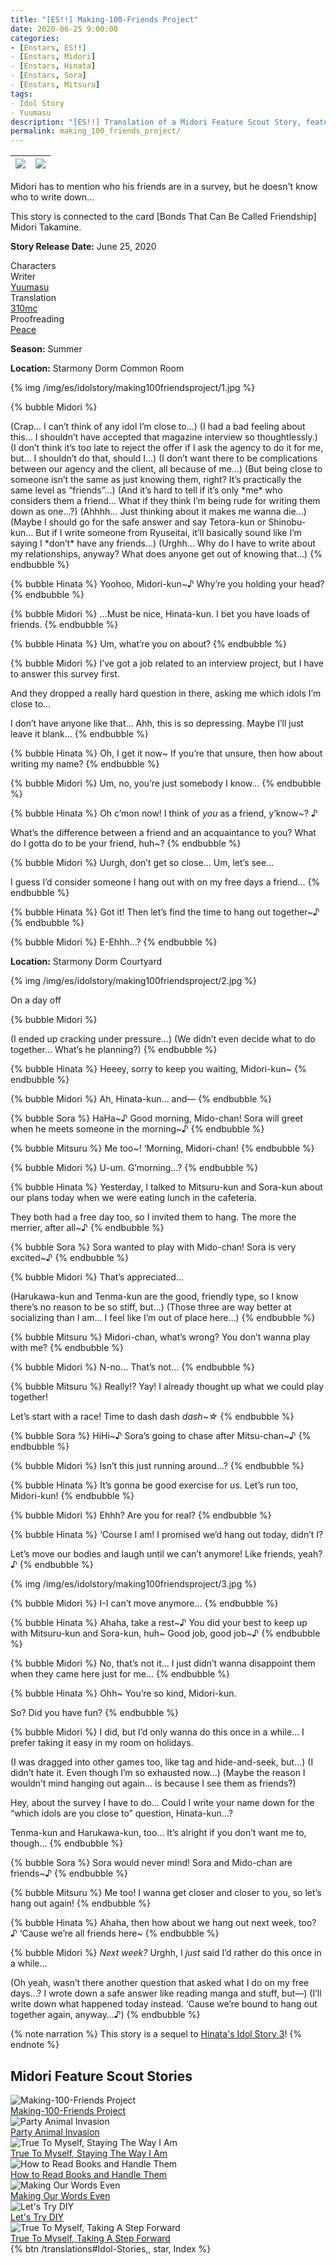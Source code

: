 ```yaml
---
title: "[ES!!] Making-100-Friends Project"
date: 2020-06-25 9:00:00
categories:
- [Enstars, ES!!]
- [Enstars, Midori]
- [Enstars, Hinata]
- [Enstars, Sora]
- [Enstars, Mitsuru]
tags:
- Idol Story
- Yuumasu
description: "[ES!!] Translation of a Midori Feature Scout Story, featuring Hinata, Sora, and Mitsuru. Midori has to mention who his friends are in a survey, but he doesn't know who to write down…"
permalink: making_100_friends_project/
---
```

![](/img/es/idolstory/making100friendsproject/c1.jpg)|![](/img/es/idolstory/making100friendsproject/c2.jpg)
:-:|:-:

Midori has to mention who his friends are in a survey, but he doesn't know who to write down…

This story is connected to the card [Bonds That Can Be Called Friendship] Midori Takamine.

<p class="releasedate"><b>Story Release Date:</b> June 25, 2020</p>

<div class="three-wrapper" style="--storyColor:#5ac189;--storyColor-rgb:90,193,137;--storyColor-h:147.4;--storyColor-s:45.4%;--storyColor-l:55.5%;">
    <div class="info-area">
        <div class="info">
            <div class="info-item characters">
                <div class="label">
                    Characters
                </div>
                <div class="value">
								<a href="/categories/Enstars/Midori" character="Midori"></a>
								<a href="/categories/Enstars/Hinata" character="Hinata"></a>
								<a href="/categories/Enstars/Sora" character="Sora"></a>
								<a href="/categories/Enstars/Mitsuru" character="Mitsuru"></a>
                </div>
            </div>
            <div class="info-item one">
                <div class="label">
                    Writer
                </div>
                <div class="value">
                    <a href="/tags/Yuumasu/">Yuumasu</a>
                </div>
            </div>
            <div class="info-item two">
                <div class="label">
                    Translation
                </div>
                <div class="value">
                    <a href="/about">310mc</a>
                </div>
            </div>
            <div class="info-item three">
                <div class="label">
                   Proofreading
                </div>
                <div class="value">
                    <a href="https://twitter.com/yoroshikilled">Peace</a>
                </div>
            </div>
        </div>
    </div>
</div>

<!-- more -->

<div class="msr-season summer">
    <p><span><b>Season:</b> Summer</span></p>
</div>
<div class="msr-location">
    <p><span><b>Location:</b> Starmony Dorm Common Room</span></p>
</div>

{% img /img/es/idolstory/making100friendsproject/1.jpg %}

{% bubble Midori %}
<th>(Crap… I can’t think of any idol I’m close to…)</th>

<th>(I had a bad feeling about this… I shouldn’t have accepted that magazine interview so thoughtlessly.)</th>

<th>(I don’t think it’s too late to reject the offer if I ask the agency to do it for me, but… I shouldn’t do that, should I…)</th>

<th>(I don’t want there to be complications between our agency and the client, all because of me…)</th>

<th>(But being close to someone isn’t the same as just knowing them, right? It’s practically the same level as “friends”…)</th>

<th>(And it’s hard to tell if it’s only *me* who considers them a friend… What if they think I’m being rude for writing them down as one…?)</th>

<th>(Ahhhh… Just thinking about it makes me wanna die…)</th>

<th>(Maybe I should go for the safe answer and say Tetora-kun or Shinobu-kun… But if I write someone from Ryuseitai, it’ll basically sound like I’m saying I *don’t* have any friends…)</th>

<th>(Urghh… Why do I have to write about my relationships, anyway? What does anyone get out of knowing that…)</th>
{% endbubble %}

{% bubble Hinata %}
Yoohoo, Midori-kun~♪ Why’re you holding your head?
{% endbubble %}

{% bubble Midori %}
…Must be nice, Hinata-kun. I bet you have loads of friends.
{% endbubble %}

{% bubble Hinata %}
Um, what’re you on about?
{% endbubble %}

{% bubble Midori %}
I’ve got a job related to an interview project, but I have to answer this survey first.

And they dropped a really hard question in there, asking me which idols I’m close to…

I don’t have anyone like that… Ahh, this is so depressing. Maybe I’ll just leave it blank…
{% endbubble %}

{% bubble Hinata %}
Oh, I get it now~ If you’re that unsure, then how about writing my name?
{% endbubble %}

{% bubble Midori %}
Um, no, you’re just somebody I know…
{% endbubble %}

{% bubble Hinata %}
Oh c’mon now! I think of *you* as a friend, y’know~? ♪

What’s the difference between a friend and an acquaintance to you? What do I gotta do to be your friend, huh~?
{% endbubble %}

{% bubble Midori %}
Uurgh, don’t get so close… Um, let’s see…

I guess I’d consider someone I hang out with on my free days a friend…
{% endbubble %}

{% bubble Hinata %}
Got it! Then let’s find the time to hang out together~♪
{% endbubble %}

{% bubble Midori %}
E-Ehhh…?
{% endbubble %}

<div class="msr-location">
    <p><span><b>Location:</b> Starmony Dorm Courtyard</span></p>
</div>

{% img /img/es/idolstory/making100friendsproject/2.jpg %}

<div class="msr-narration">
    <p>On a day off</p>
</div>

{% bubble Midori %}
<th>(I ended up cracking under pressure…)</th>

<th>(We didn’t even decide what to do together… What’s he planning?)</th>
{% endbubble %}

{% bubble Hinata %}
Heeey, sorry to keep you waiting, Midori-kun~
{% endbubble %}

{% bubble Midori %}
Ah, Hinata-kun… and—
{% endbubble %}

{% bubble Sora %}
HaHa\~♪ Good morning, Mido-chan! Sora will greet when he meets someone in the morning\~♪
{% endbubble %}

{% bubble Mitsuru %}
Me too~! ‘Morning, Midori-chan!
{% endbubble %}

{% bubble Midori %}
U-um. G’morning…?
{% endbubble %}

{% bubble Hinata %}
Yesterday, I talked to Mitsuru-kun and Sora-kun about our plans today when we were eating lunch in the cafeteria.

They both had a free day too, so I invited them to hang. The more the merrier, after all~♪
{% endbubble %}

{% bubble Sora %}
Sora wanted to play with Mido-chan! Sora is very excited~♪
{% endbubble %}

{% bubble Midori %}
That’s appreciated…

<th>(Harukawa-kun and Tenma-kun are the good, friendly type, so I know there’s no reason to be so stiff, but…)</th>

<th>(Those three are way better at socializing than I am… I feel like I’m out of place here…)</th>
{% endbubble %}

{% bubble Mitsuru %}
Midori-chan, what’s wrong? You don’t wanna play with me?
{% endbubble %}

{% bubble Midori %}
N-no… That’s not…
{% endbubble %}

{% bubble Mitsuru %}
Really!? Yay! I already thought up what we could play together!

Let’s start with a race! Time to dash dash *dash~☆*
{% endbubble %}

{% bubble Sora %}
HiHi\~♪ Sora’s going to chase after Mitsu-chan\~♪
{% endbubble %}

{% bubble Midori %}
Isn’t this just running around…?
{% endbubble %}

{% bubble Hinata %}
It’s gonna be good exercise for us. Let’s run too, Midori-kun!
{% endbubble %}

{% bubble Midori %}
Ehhh? Are you for real?
{% endbubble %}

{% bubble Hinata %}
‘Course I am! I promised we’d hang out today, didn’t I?

Let’s move our bodies and laugh until we can’t anymore! Like friends, yeah? ♪
{% endbubble %}

{% img /img/es/idolstory/making100friendsproject/3.jpg %}

{% bubble Midori %}
I-I can’t move anymore…
{% endbubble %}

{% bubble Hinata %}
Ahaha, take a rest\~♪ You did your best to keep up with Mitsuru-kun and Sora-kun, huh~ Good job, good job\~♪
{% endbubble %}

{% bubble Midori %}
No, that’s not it… I just didn’t wanna disappoint them when they came here just for me…
{% endbubble %}

{% bubble Hinata %}
Ohh~ You’re so kind, Midori-kun.

So? Did you have fun?
{% endbubble %}

{% bubble Midori %}
I did, but I’d only wanna do this once in a while… I prefer taking it easy in my room on holidays.

<th>(I was dragged into other games too, like tag and hide-and-seek, but…)</th>

<th>(I didn’t hate it. Even though I’m so exhausted now…)</th>

<th>(Maybe the reason I wouldn’t mind hanging out again… is because I see them as friends?)</th>

Hey, about the survey I have to do… Could I write your name down for the “which idols are you close to” question, Hinata-kun…?

Tenma-kun and Harukawa-kun, too… It’s alright if you don’t want me to, though…
{% endbubble %}

{% bubble Sora %}
Sora would never mind! Sora and Mido-chan are friends~♪
{% endbubble %}

{% bubble Mitsuru %}
Me too! I wanna get closer and closer to you, so let’s hang out again!
{% endbubble %}

{% bubble Hinata %}
Ahaha, then how about we hang out next week, too? ♪ ‘Cause we’re all friends here~
{% endbubble %}

{% bubble Midori %}
*Next week?* Urghh, I *just* said I’d rather do this once in a while…

<th>(Oh yeah, wasn’t there another question that asked what I do on my free days…? I wrote down a safe answer like reading manga and stuff, but—)</th>

<th>(I’ll write down what happened today instead. ‘Cause we’re bound to hang out together again, anyway…♪)</th>
{% endbubble %}

{% note narration %}
This story is a sequel to <a href="/idol_story/hinata_3" target="_blank">Hinata's Idol Story 3</a>!
{% endnote %}

## Midori Feature Scout Stories

<div class="stories">
<div class="story">
    <div class="thumbimage">
        <img
            src="/img/es/idolstory/making100friendsproject/c2.jpg"
            alt="Making-100-Friends Project"
        />
    </div>
    <a href="/making_100_friends_project" class="storyName" target="_blank">
        <span>Making-100-Friends Project</span>
        <span class="read"></span>
    </a>
</div>
<div class="story">
    <div class="thumbimage">
        <img
            src="/img/es/idolstory/partyanimalinvasion/c1.jpg"
            alt="Party Animal Invasion"
        />
    </div>
    <a href="/party_animal_invasion" class="storyName" target="_blank">
        <span>Party Animal Invasion</span>
        <span class="read"></span>
    </a>
</div>
<div class="story">
    <div class="thumbimage">
        <img
            src="/img/es/idolstory/stayingtrue/c1.jpg"
            alt="True To Myself, Staying The Way I Am"
        />
    </div>
    <a href="/staying_true_to_myself" class="storyName" target="_blank">
        <span>True To Myself, Staying The Way I Am</span>
        <span class="read"></span>
    </a>
</div>
<div class="story">
    <div class="thumbimage">
        <img
            src="/img/es/idolstory/readhandlebooks/c2.jpg"
            alt="How to Read Books and Handle Them"
        />
    </div>
    <a href="/how_to_read_books_and_handle_them" class="storyName" target="_blank">
        <span>How to Read Books and Handle Them</span>
        <span class="read"></span>
    </a>
</div>
<div class="story">
    <div class="thumbimage">
        <img
            src="/img/es/idolstory/makewordseven/c1.jpg"
            alt="Making Our Words Even"
        />
    </div>
    <a href="/making_our_words_even" class="storyName" target="_blank">
        <span>Making Our Words Even</span>
        <span class="read"></span>
    </a>
</div>
<div class="story">
    <div class="thumbimage">
        <img
            src="/img/es/idolstory/challengediy/c1.jpg"
            alt="Let's Try DIY"
        />
    </div>
    <a href="/lets_try_diy" class="storyName" target="_blank">
        <span>Let's Try DIY</span>
        <span class="read"></span>
    </a>
</div>
<div class="story">
    <div class="thumbimage">
        <img
            src="/img/es/idolstory/truetomyselfstepforward/c1.jpg"
            alt="True To Myself, Taking A Step Forward"
        />
    </div>
    <a href="/true_to_myself_taking_a_step_forward" class="storyName" target="_blank">
        <span>True To Myself, Taking A Step Forward</span>
        <span class="read"></span>
    </a>
</div>
</div>

<div toc>{% btn /translations#Idol-Stories,, star, Index %}</div>
